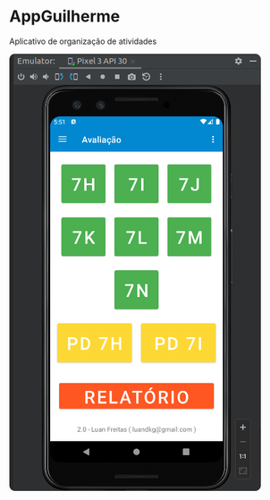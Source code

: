 # AppGuilherme

Aplicativo de organização de atividades

![App - Tela Principal](https://github.com/luandkg/AppGuilherme/blob/main/assets/app.png?raw=true)
